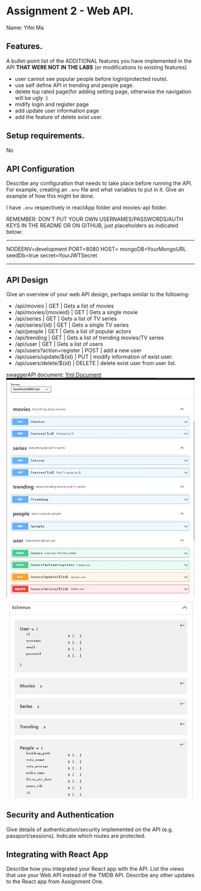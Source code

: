 # Assignment 2 - Web API.

Name: Yifei Ma

## Features.

A bullet-point list of the ADDITIONAL features you have implemented in the API **THAT WERE NOT IN THE LABS** (or modifications to existing features)

- user cannot see popular people before login(protected route).
- use self define API in trending and people page.
- delete top rated page(for adding setting page, otherwise the navigation will be ugly :)
- midify login and register page
- add update user information page
- add the feature of delete exist user.

## Setup requirements.

No

## API Configuration

Describe any configuration that needs to take place before running the API. For example, creating an `.env` file and what variables to put in it. Give an example of how this might be done.

I have `.env` respectively in reactApp folder and movies-api folder.

REMEMBER: DON'T PUT YOUR OWN USERNAMES/PASSWORDS/AUTH KEYS IN THE README OR ON GITHUB, just placeholders as indicated below:

---

NODEENV=development
PORT=8080
HOST=
mongoDB=YourMongoURL
seedDb=true
secret=YourJWTSecret

---

## API Design

Give an overview of your web API design, perhaps similar to the following:

- /api/movies | GET | Gets a list of movies
- /api/movies/{movieid} | GET | Gets a single movie
- /api/series | GET | Gets a list of TV series
- /api/series/{id} | GET | Gets a single TV series
- /api/people | GET | Gets a list of popular actors
- /api/trending | GET | Gets a list of trending movies/TV series
- /api/user | GET | Gets a list of users
- /api/users?action=register | POST | add a new user
- /api/users/update/${id} | PUT | modify information of exist user.
- /api/users/delete/${id} | DELETE | delete exist user from user list.

swaggerAPI document: [Yml Document](./APIDocument.yml)
![api](./pic/pic1.jpg)
![schema](./pic/pic2.jpg)

## Security and Authentication

Give details of authentication/security implemented on the API (e.g. passport/sessions). Indicate which routes are protected.

## Integrating with React App

Describe how you integrated your React app with the API. List the views that use your Web API instead of the TMDB API. Describe any other updates to the React app from Assignment One.
